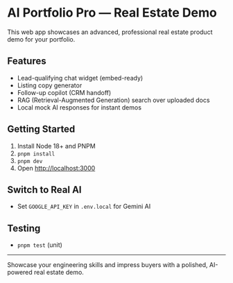 
# AI Portfolio Pro — Real Estate Demo

This web app showcases an advanced, professional real estate product demo for your portfolio.

## Features
- Lead-qualifying chat widget (embed-ready)
- Listing copy generator
- Follow-up copilot (CRM handoff)
- RAG (Retrieval-Augmented Generation) search over uploaded docs
- Local mock AI responses for instant demos

## Getting Started
1. Install Node 18+ and PNPM
2. `pnpm install`
3. `pnpm dev`
4. Open [http://localhost:3000](http://localhost:3000)

## Switch to Real AI
- Set `GOOGLE_API_KEY` in `.env.local` for Gemini AI

## Testing
- `pnpm test` (unit)

---
Showcase your engineering skills and impress buyers with a polished, AI-powered real estate demo.
